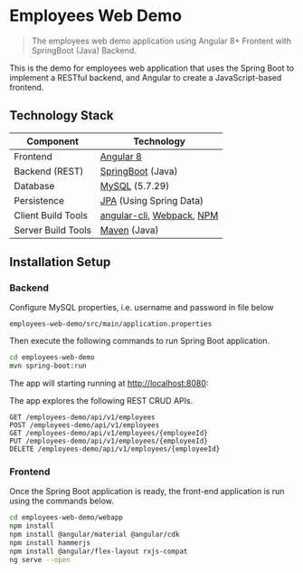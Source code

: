 # Employees Web Demo
> The employees web demo application using Angular 8+ Frontent with SpringBoot (Java) Backend.


This is the demo for employees web application that uses the Spring Boot to implement a RESTful backend, and Angular to create a JavaScript-based frontend.  

## Technology Stack

| Component | Technology |
| --- | --- |
| Frontend | [Angular 8](https://angular.io/) |
| Backend (REST) | [SpringBoot](https://projects.spring.io/spring-bootava) (Java)|
| Database | [MySQL](https://www.mysql.com/) (5.7.29)|
| Persistence | [JPA](https://docs.spring.io/spring-data/jpa/docs/current/reference/html/#reference) (Using Spring Data) |
| Client Build Tools | [angular-cli](https://github.com/angular/angular-cli), [Webpack](https://webpack.js.org/concepts/), [NPM](https://www.npmjs.com/) |
| Server Build Tools | [Maven](https://github.com/apache/maven) (Java)|

## Installation Setup

### Backend
Configure MySQL properties, i.e. username and password in file below
```
employees-web-demo/src/main/application.properties
```
Then execute the following commands to run Spring Boot application.
```sh
cd employees-web-demo
mvn spring-boot:run
```
The app will starting running at <http://localhost:8080>:

The app explores the following REST CRUD APIs.
```
GET /employees-demo/api/v1/employees
POST /employees-demo/api/v1/employees
GET /employees-demo/api/v1/employees/{employeeId}
PUT /employees-demo/api/v1/employees/{employeeId}
DELETE /employees-demo/api/v1/employees/{employeeId}
```
### Frontend
Once the Spring Boot application is ready, the front-end application is run using the commands below.
```sh
cd employees-web-demo/webapp
npm install
npm install @angular/material @angular/cdk
npm install hammerjs
npm install @angular/flex-layout rxjs-compat
ng serve --open
```
